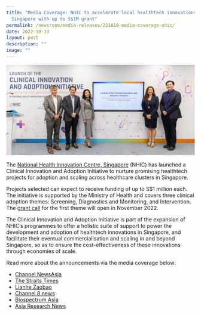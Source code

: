 ```yaml
---
title: "Media Coverage: NHIC to accelerate local healthtech innovations in
  Singapore with up to S$1M grant"
permalink: /newsroom/media-releases/221019-media-coverage-nhic/
date: 2022-10-19
layout: post
description: ""
image: ""
---
```

![](/images/Resources_Media/2022/221017_NHIC%20I2Adopt/NHIC%20group%20photo.jpg)

The [National Health Innovation Centre, Singapore](https://www.nhic.sg/) (NHIC) has launched a Clinical Innovation and Adoption Initiative to nurture promising healthtech projects for adoption and scaling across healthcare clusters in Singapore.

Projects selected can expect to receive funding of up to S$1 million each. The initiative is supported by the Ministry of Health and covers three clinical adoption themes: Screening, Diagnostics and Monitoring, and Intervention. The [grant call](https://for.sg/i2adopt) for the first theme will open in November 2022.

The Clinical Innovation and Adoption Initiative is part of the expansion of NHIC’s programmes to offer a holistic suite of support to power the development and adoption of healthtech innovations in Singapore, and facilitate their eventual commercialisation and scaling in and beyond Singapore, so as to ensure the cost-effectiveness of these innovations through economies of scale.

Read more about the announcements via the media coverage below:

*   [Channel NewsAsia](https://www.youtube.com/watch?v=y8vlxA9S24k)
*   [The Straits Times](https://www.straitstimes.com/singapore/grant-launched-to-boost-adoption-of-new-health-tech-in-singapore)
*   [Lianhe Zaobao](https://www.zaobao.com.sg/news/singapore/story20221018-1323808)
*   [Channel 8 news](https://www.8world.com/singapore/nhic-innovation-initiative-1946936)
*   [Biospectrum Asia](https://www.biospectrumasia.com/news/26/21255/nhic-to-accelerate-healthtech-innovations-across-healthcare-clusters-in-singapore.html)
*   [Asia Research News](https://www.asiaresearchnews.com/content/launch-new-initiative-accelerate-adoption-healthtech-innovations-across-healthcare-clusters)